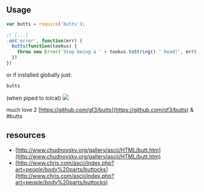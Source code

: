 ## Usage

``` javaScript
var butts = require('butts');

// [...]
.on('error', function(err) {
  butts(function(tookus) {
    throw new Error('Stop being a ' + tookus.toString() ' head!', err);
  })
})
```

or if installed globally just:

`butts`

(when piped to lolcat)
![](http://i.imgur.com/z4DoqpS.png)


much love 2 [https://github.com/gf3/butts](https://github.com/gf3/butts) & #butts

## resources

* [http://www.chudnovsky.org/gallery/ascii/HTML/butt.htm](http://www.chudnovsky.org/gallery/ascii/HTML/butt.htm)
* [http://www.chris.com/ascii/index.php?art=people/body%20parts/buttocks](http://www.chris.com/ascii/index.php?art=people/body%20parts/buttocks)
